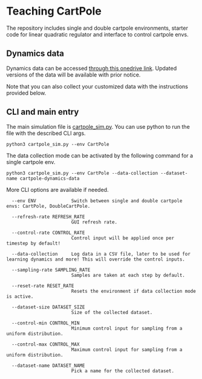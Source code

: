 # Teaching CartPole

The repository includes single and double cartpole environments, starter code for linear quadratic regulator and interface to control cartpole envs.

## Dynamics data

Dynamics data can be accessed [through this onedrive link](https://mcgill-my.sharepoint.com/:f:/g/personal/amin_soleimaniabyaneh_mail_mcgill_ca/Ev6radWjGyxMpuz75JzAF7MBTC-Dr1izOCt3o6fFI1DqWg?e=W2fzFu). Updated versions of the data will be available with prior notice.

Note that you can also collect your customized data with the instructions provided below.


## CLI and main entry

The main simulation file is [cartpole_sim.py](cartpole_sim.py). You can use python to run the file with the described CLI args.

```
python3 cartpole_sim.py --env CartPole
```

The data collection mode can be activated by the following command for a single cartpole env.

```
python3 cartpole_sim.py --env CartPole --data-collection --dataset-name cartpole-dynamics-data
```

More CLI options are available if needed.

```
  --env ENV             Switch between single and double cartpole envs: CartPole, DoubleCartPole.

  --refresh-rate REFRESH_RATE
                        GUI refresh rate.

  --control-rate CONTROL_RATE
                        Control input will be applied once per timestep by default!

  --data-collection     Log data in a CSV file, later to be used for learning dynamics and more! This will override the control inputs.

  --sampling-rate SAMPLING_RATE
                        Samples are taken at each step by default.

  --reset-rate RESET_RATE
                        Resets the environment if data collection mode is active.

  --dataset-size DATASET_SIZE
                        Size of the collected dataset.

  --control-min CONTROL_MIN
                        Minimum control input for sampling from a uniform distribution.

  --control-max CONTROL_MAX
                        Maximum control input for sampling from a uniform distribution.

  --dataset-name DATASET_NAME
                        Pick a name for the collected dataset.
```

